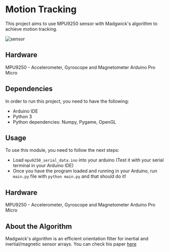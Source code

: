 # Motion Tracking

This project aims to use MPU9250 sensor with Madgwick's algorithm to achieve motion tracking.

![sensor](sensor.gif)

## Hardware

MPU9250 - Accelerometer, Gyroscope and Magnetometer
Arduino Pro Micro

## Dependencies

In order to run this project, you need to have the following:

- Arduino IDE
- Python 3
- Python dependencies: Numpy, Pygame, OpenGL

## Usage

To use this module, you need to follow the next steps:
- Load `mpu9250_serial_data.ino` into your arduino (Test it with your serial terminal in your Arduino IDE)
- Once you have the program loaded and running in your Arduino, run `main.py` file with `python main.py` and that should do it!


## Hardware

MPU9250 - Accelerometer, Gyroscope and Magnetometer
Arduino Pro Micro

## About the Algorithm

Madgwick's algorithm is an efficient orientation filter for inertial and inertial/magnetic sensor arrays. You can check his paper [here](http://x-io.co.uk/res/doc/madgwick_internal_report.pdf)

